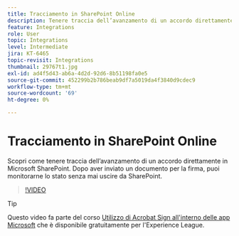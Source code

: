 ```yaml
---
title: Tracciamento in SharePoint Online
description: Tenere traccia dell’avanzamento di un accordo direttamente in Microsoft Sharepoint
feature: Integrations
role: User
topic: Integrations
level: Intermediate
jira: KT-6465
topic-revisit: Integrations
thumbnail: 29767t1.jpg
exl-id: ad4f5d43-ab6a-4d2d-92d6-8b51198fa0e5
source-git-commit: 452299b2b786beab9df7a5019da4f3840d9cdec9
workflow-type: tm+mt
source-wordcount: '69'
ht-degree: 0%

---
```


# Tracciamento in SharePoint Online

Scopri come tenere traccia dell’avanzamento di un accordo direttamente in Microsoft SharePoint. Dopo aver inviato un documento per la firma, puoi monitorarne lo stato senza mai uscire da SharePoint.

>[!VIDEO](https://video.tv.adobe.com/v/29767t1?quality=12&learn=on&hidetitle=true)

>[!TIP]
>
>Questo video fa parte del corso [Utilizzo di Acrobat Sign all&#39;interno delle app Microsoft](https://experienceleague.adobe.com/?recommended=Sign-U-1-2020.2) che è disponibile gratuitamente per l&#39;Experience League.
